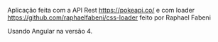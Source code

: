 Aplicação feita com a API Rest https://pokeapi.co/
e com loader https://github.com/raphaelfabeni/css-loader 
feito por Raphael Fabeni

Usando Angular na versão 4.